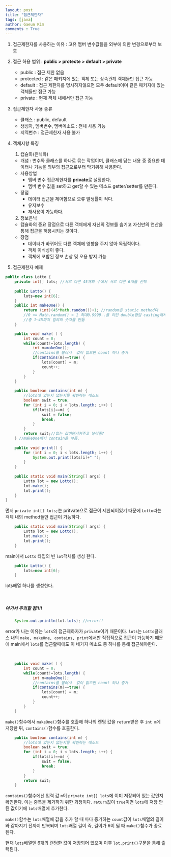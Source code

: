 ```yaml
---
layout: post
title: "접근제한자"
tags: [java]
author: Gaeun Kim
comments : True
---
```


1. 접근제한자를 사용하는 이유 : 고유 멤버 변수값들을 외부에 의한 변경으로부터 보호
2. 접근 허용 범위 : **public > protecte > default > private**
   - public : 접근 제한 없음
   - protected : 같은 패키지에 있는 객체 또는 상속관계 객체들만 접근 가능
   - default : 접근 제한자를 명시하지않으면 모두 default이며 같은 패키지에 있는 객체들만 접근 가능
   - private : 현재 객체 내에서만 접근 가능

3. 접근제한자 사용 종류
   - 클래스 : public, default
   - 생성자, 멤버변수, 멤버메소드 : 전체 사용 가능
   - 지역변수 : 접근제한자 사용 불가

4. 객체지향 특징
   1. 캡슐화(은닉화)

   - 개념 : 변수와 클래스를 하나로 묶는 작업이며, 클래스에 담는 내용 중 중요한 데이터나 기능을 외부의 접근으로부터 막기위해 사용한다.
   - 사용방법
     - 멤버 변수 접근제한자를 **private**로 설정한다.
     - 멤버 변수 값을 set하고 get할 수 있는 메소드 getter/setter를 만든다.
   - 장점
     - 데이터 접근을 제어함으로 오류 발생률이 적다.
     - 유지보수
     - 재사용이 가능하다.

   2. 정보은닉

   - 캡슐화의 중요 장점으로 다른 객체에게 자신의 정보를 숨기고 자신만의 연산을 통해 접근을 허용시키는 것이다.
   - 장점
     - 데이터가 바뀌어도 다른 객체에 영향을 주지 않아 독립적이다.
     - 객체 이식성이 좋다.
     - 객체에 포함된 정보 손상 및 오용 방지 가능

5. 접근제한자 예제

```java
public class Lotto {
	private int[] lots; //서로 다른 45개의 수에서 서로 다른 6개를 선택
	
	public Lotto() {
		lots=new int[6];
	}
	public int makeOne() {
		return (int)(45*Math.random())+1; //random은 static method다
		//0 <= Math.random() < 1 최대0.9999..를 리턴 double형임 casting해서 44.9999가 44만 남고 +1 이니까 45
		//총 1~45까지 임의의 숫자를 만듦
	}

	public void make( ) {
		int count = 0;
		while(count!=lots.length) {
			int m=makeOne();
			//contains를 불러서  값이 없으면 count 하나 증가
			if(contains(m)==true) {
				lots[count] = m;
				count++;
			}
		}
	}
	
	public boolean contains(int m) {
		//lots에 있는지 없는지를 확인하는 메소드
		boolean swit = true;
		for (int i = 0; i < lots.length; i++) {
			if(lots[i]==m) {
				swit = false;
				break;
			}
		}
		return swit;//없는 값이면시켜주고 넣어줌?
	} //makeOne에서 contain을 부름.
	
	public void print() {
		for (int i = 0; i < lots.length; i++) {
			System.out.print(lots[i]+" ");
		}
	}
	
	public static void main(String[] args) {
		Lotto lot = new Lotto();
		lot.make();
		lot.print();
	}
}
```

먼저 `private int[] lots;`는 pritvate으로 접근이 제한되어있기 때문에 `Lotto`라는 객체 내의 method들만 접근이 가능하다.

```java
	public static void main(String[] args) {
		Lotto lot = new Lotto();
		lot.make();
		lot.print();
	}
```

main에서 `Lotto` 타입의 빈 `lot`객체를 생성 한다.

```java
	public Lotto() {
		lots=new int[6];
	}
```

lots배열 하나를 생성한다.

<br>

##### 여기서 주의할 점!!!!

```java
	System.out.println(lot.lots); //error!!
```

error가 나는 이유는 `lots`의 접근제하자가 `private`이기 때문이다. `lots`는 `Lotto`클래스 내의 `make, makeOne, contains, print`에서만 직접적으로 접근이 가능하기 때문에 main에서 `lots`를 접근할때에도 이 네가지 메소드 중 하나를 통해 접근해야한다.

<br>

````java
	public void make( ) {
		int count = 0;
		while(count!=lots.length) {
			int m=makeOne();
			//contains를 불러서  값이 없으면 count 하나 증가
			if(contains(m)==true) {
				lots[count] = m;
				count++;
			}
		}
	}
````

`make()`함수에서 `makeOne()`함수를 호출해 하나의 랜덤 값을 `return`받은 후 `int m`에 저장한 뒤, `contains()`함수를 호출한다.

```java
	public boolean contains(int m) {
		//lots에 있는지 없는지를 확인하는 메소드
		boolean swit = true;
		for (int i = 0; i < lots.length; i++) {
			if(lots[i]==m) {
				swit = false;
				break;
			}
		}
		return swit;
	}
```

`contains()`함수에선 입력 값 `m`이 `private int[] lots`에 이미 저장되어 있는 값인지 확인한다. 이는 중복을 제거하기 위한 과정이다. `return`값이 `true`이면 `lots`에 저장 안 된 값이기에 `lots`배열에 추가한다.

`make()`함수는 `lots`배열에 값을 추가 할 때 마다 증가하는 `count`값이 `lots`배열의 길이와 같아지기 전까지 반복되며 `lots`배열 길이 즉, 길이가 6이 될 때 `make()`함수가 종료된다.

현재 `lots`배열엔 6개의 랜덤한 값이 저장되어 있으며 이후 `lot.print()`구문을 통해 출력된다.